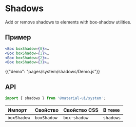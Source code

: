 # Shadows

<p class="description">Add or remove shadows to elements with box-shadow utilities.</p>

## Пример

```jsx
<Box boxShadow={0}>…
<Box boxShadow={1}>…
<Box boxShadow={2}>…
<Box boxShadow={3}>…
```

{{"demo": "pages/system/shadows/Demo.js"}}

## API

```js
import { shadows } from '@material-ui/system';
```

| Импорт      | Свойство    | Свойство CSS | В теме    |
|:----------- |:----------- |:------------ |:--------- |
| `boxShadow` | `boxShadow` | `box-shadow` | `shadows` |
